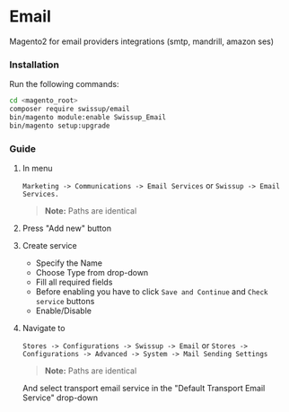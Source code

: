 # Email

Magento2 for email providers integrations (smtp, mandrill, amazon ses)

### Installation

Run the following commands:
```bash
cd <magento_root>
composer require swissup/email
bin/magento module:enable Swissup_Email
bin/magento setup:upgrade
```
### Guide

 1. In menu

    `Marketing -> Communications -> Email Services` or
    `Swissup -> Email Services.`

    > **Note:** Paths are identical

 2. Press "Add new" button

 3. Create service
    - Specify the Name
    - Choose Type from drop-down
    - Fill all required fields
    - Before enabling you have to click `Save and Continue` and `Check service` buttons
    - Enable/Disable

 4. Navigate to

    `Stores -> Configurations -> Swissup -> Email` or
    `Stores -> Configurations -> Advanced -> System -> Mail Sending Settings`

    > **Note:** Paths are identical

    And select transport email service in the "Default Transport Email Service" drop-down
